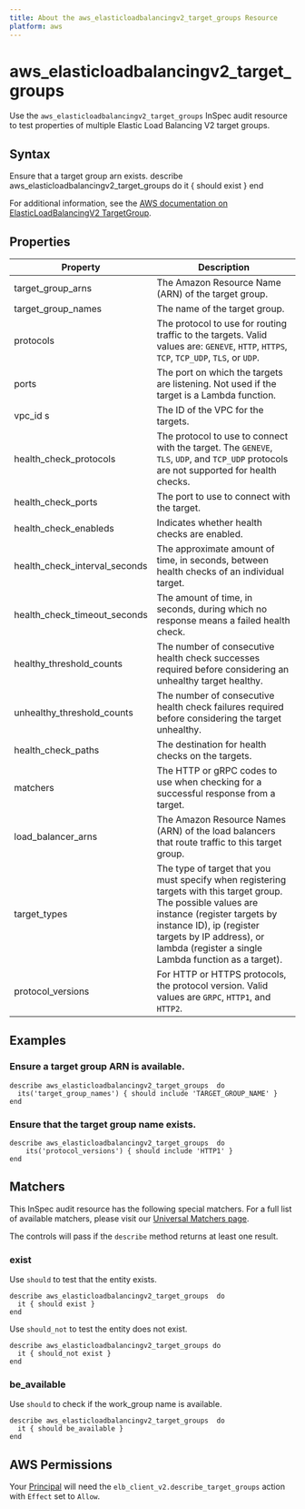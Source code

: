 ```yaml
---
title: About the aws_elasticloadbalancingv2_target_groups Resource
platform: aws
---
```


# aws\_elasticloadbalancingv2\_target\_groups

Use the `aws_elasticloadbalancingv2_target_groups` InSpec audit resource to test properties of multiple Elastic Load Balancing V2 target groups.

## Syntax

Ensure that a target group arn exists.
    describe aws_elasticloadbalancingv2_target_groups  do
      it { should exist }
    end

For additional information, see the [AWS documentation on ElasticLoadBalancingV2 TargetGroup](https://docs.aws.amazon.com/AWSCloudFormation/latest/UserGuide/aws-resource-elasticloadbalancingv2-targetgroup.html).

## Properties

| Property | Description|
| --- | --- |
| target_group_arns | The Amazon Resource Name (ARN) of the target group. |
| target_group_names | The name of the target group. |
| protocols | The protocol to use for routing traffic to the targets. Valid values are: `GENEVE`, `HTTP`, `HTTPS`, `TCP`, `TCP_UDP`, `TLS`, or `UDP`. |
| ports | The port on which the targets are listening. Not used if the target is a Lambda function. |
| vpc_id s| The ID of the VPC for the targets. |
| health_check_protocols | The protocol to use to connect with the target. The `GENEVE`, `TLS`, `UDP`, and `TCP_UDP` protocols are not supported for health checks. |
| health_check_ports | The port to use to connect with the target. |
| health_check_enableds | Indicates whether health checks are enabled. |
| health_check_interval_seconds | The approximate amount of time, in seconds, between health checks of an individual target. |
| health_check_timeout_seconds | The amount of time, in seconds, during which no response means a failed health check. |
| healthy_threshold_counts | The number of consecutive health check successes required before considering an unhealthy target healthy. |
| unhealthy_threshold_counts | The number of consecutive health check failures required before considering the target unhealthy. |
| health_check_paths | The destination for health checks on the targets. |
| matchers | The HTTP or gRPC codes to use when checking for a successful response from a target. |
| load_balancer_arns | The Amazon Resource Names (ARN) of the load balancers that route traffic to this target group. |
| target_types | The type of target that you must specify when registering targets with this target group. The possible values are instance (register targets by instance ID), ip (register targets by IP address), or lambda (register a single Lambda function as a target). |
| protocol_versions | For HTTP or HTTPS protocols, the protocol version. Valid values are `GRPC`, `HTTP1`, and `HTTP2`. |

## Examples

### Ensure a target group ARN is available.

    describe aws_elasticloadbalancingv2_target_groups  do
      its('target_group_names') { should include 'TARGET_GROUP_NAME' }
    end

### Ensure that the target group name exists.

    describe aws_elasticloadbalancingv2_target_groups  do
        its('protocol_versions') { should include 'HTTP1' }
    end

## Matchers

This InSpec audit resource has the following special matchers. For a full list of available matchers, please visit our [Universal Matchers page](https://www.inspec.io/docs/reference/matchers/).

The controls will pass if the `describe` method returns at least one result.

### exist

Use `should` to test that the entity exists.

    describe aws_elasticloadbalancingv2_target_groups  do
      it { should exist }
    end

Use `should_not` to test the entity does not exist.
      
    describe aws_elasticloadbalancingv2_target_groups do
      it { should_not exist }
    end

### be_available

Use `should` to check if the work_group name is available.

    describe aws_elasticloadbalancingv2_target_groups  do
      it { should be_available }
    end

## AWS Permissions

Your [Principal](https://docs.aws.amazon.com/IAM/latest/UserGuide/intro-structure.html#intro-structure-principal) will need the `elb_client_v2.describe_target_groups` action with `Effect` set to `Allow`.
